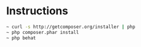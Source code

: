 Instructions
============

```sh
~ curl -s http://getcomposer.org/installer | php
~ php composer.phar install
~ php behat
```